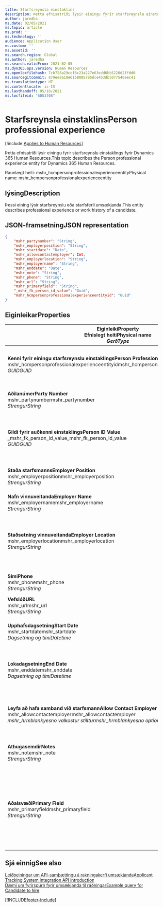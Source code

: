 ```yaml
---
title: Starfsreynsla einstaklins
description: Þetta efnisatriði lýsir einingu fyrir starfsreynslu einstaklings fyrir Dynamics 365 Human Resources.
author: jaredha
ms.date: 02/05/2021
ms.topic: article
ms.prod: ''
ms.technology: ''
audience: Application User
ms.custom: ''
ms.assetid: ''
ms.search.region: Global
ms.author: jaredha
ms.search.validFrom: 2021-02-05
ms.dyn365.ops.version: Human Resources
ms.openlocfilehash: 7cb728a29ccf6c23a227e63edd6bb5226d2ffdd0
ms.sourcegitcommit: 879ee8a10e6158885795dce4b3db5077540eec41
ms.translationtype: HT
ms.contentlocale: is-IS
ms.lasthandoff: 05/18/2021
ms.locfileid: "6053708"
---
```

# <a name="person-professional-experience"></a><span data-ttu-id="a14ca-103">Starfsreynsla einstaklins</span><span class="sxs-lookup"><span data-stu-id="a14ca-103">Person professional experience</span></span>

[!include [Applies to Human Resources](../includes/applies-to-hr.md)]

<span data-ttu-id="a14ca-104">Þetta efnisatriði lýsir einingu fyrir starfsreynslu einstaklings fyrir Dynamics 365 Human Resources.</span><span class="sxs-lookup"><span data-stu-id="a14ca-104">This topic describes the Person professional experience entity for Dynamics 365 Human Resources.</span></span>

<span data-ttu-id="a14ca-105">Raunlægt heiti: mshr_hcmpersonprofessionalexperienceentity</span><span class="sxs-lookup"><span data-stu-id="a14ca-105">Physical name: mshr_hcmpersonprofessionalexperienceentity</span></span>

## <a name="description"></a><span data-ttu-id="a14ca-106">lýsing</span><span class="sxs-lookup"><span data-stu-id="a14ca-106">Description</span></span>

<span data-ttu-id="a14ca-107">Þessi eining lýsir starfsreynslu eða starfsferli umsækjanda.</span><span class="sxs-lookup"><span data-stu-id="a14ca-107">This entity describes professional experience or work history of a candidate.</span></span>

## <a name="json-representation"></a><span data-ttu-id="a14ca-108">JSON-framsetning</span><span class="sxs-lookup"><span data-stu-id="a14ca-108">JSON representation</span></span>

```json
{
    "mshr_partynumber": "String",
    "mshr_employerposition": "String",
    "mshr_startdate": "Date",
    "mshr_allowcontactemployer": Int,
    "mshr_employerlocation": "String",
    "mshr_employername": "String",
    "mshr_enddate": "Date",
    "mshr_note": "String",
    "mshr_phone": "String",
    "mshr_url": "String",
    "mshr_primaryfield": "String",
    "_mshr_fk_person_id_value": "Guid",
    "mshr_hcmpersonprofessionalexperienceentityid": "Guid"
}
```

## <a name="properties"></a><span data-ttu-id="a14ca-109">Eiginleikar</span><span class="sxs-lookup"><span data-stu-id="a14ca-109">Properties</span></span>

| <span data-ttu-id="a14ca-110">Eiginleiki</span><span class="sxs-lookup"><span data-stu-id="a14ca-110">Property</span></span><br><span data-ttu-id="a14ca-111">**Efnislegt heiti**</span><span class="sxs-lookup"><span data-stu-id="a14ca-111">**Physical name**</span></span><br><span data-ttu-id="a14ca-112">**_Gerð_**</span><span class="sxs-lookup"><span data-stu-id="a14ca-112">**_Type_**</span></span> | <span data-ttu-id="a14ca-113">Nota</span><span class="sxs-lookup"><span data-stu-id="a14ca-113">Use</span></span> | <span data-ttu-id="a14ca-114">lýsing</span><span class="sxs-lookup"><span data-stu-id="a14ca-114">Description</span></span> |
| --- | --- | --- |
| <span data-ttu-id="a14ca-115">**Kenni fyrir einingu starfsreynslu einstaklings**</span><span class="sxs-lookup"><span data-stu-id="a14ca-115">**Person Professional Experience Entity ID**</span></span><br><span data-ttu-id="a14ca-116">mshr_hcmpersonprofessionalexperienceentityid</span><span class="sxs-lookup"><span data-stu-id="a14ca-116">mshr_hcmpersonprofessionalexperienceentityid</span></span><br><span data-ttu-id="a14ca-117">*GUID*</span><span class="sxs-lookup"><span data-stu-id="a14ca-117">*GUID*</span></span> | <span data-ttu-id="a14ca-118">Lesa eingöngu</span><span class="sxs-lookup"><span data-stu-id="a14ca-118">Read-only</span></span><br><span data-ttu-id="a14ca-119">Krafa</span><span class="sxs-lookup"><span data-stu-id="a14ca-119">Required</span></span> | <span data-ttu-id="a14ca-120">Kerfismyndað einkvæmt kenni fyrir færslueininguna.</span><span class="sxs-lookup"><span data-stu-id="a14ca-120">System-generated unique identifier for the entity record.</span></span> |
| <span data-ttu-id="a14ca-121">**Aðilanúmer**</span><span class="sxs-lookup"><span data-stu-id="a14ca-121">**Party Number**</span></span><br><span data-ttu-id="a14ca-122">mshr_partynumber</span><span class="sxs-lookup"><span data-stu-id="a14ca-122">mshr_partynumber</span></span><br><span data-ttu-id="a14ca-123">*Strengur*</span><span class="sxs-lookup"><span data-stu-id="a14ca-123">*String*</span></span> | <span data-ttu-id="a14ca-124">Lesa/skrifa</span><span class="sxs-lookup"><span data-stu-id="a14ca-124">Read/write</span></span><br><span data-ttu-id="a14ca-125">Krafa</span><span class="sxs-lookup"><span data-stu-id="a14ca-125">Required</span></span> | <span data-ttu-id="a14ca-126">Einkvæmt kenni einstaklingsfærslu fyrir umsækjanda.</span><span class="sxs-lookup"><span data-stu-id="a14ca-126">Unique identifier of the person record for the candidate.</span></span> |
| <span data-ttu-id="a14ca-127">**Gildi fyrir auðkenni einstaklings**</span><span class="sxs-lookup"><span data-stu-id="a14ca-127">**Person ID Value**</span></span><br><span data-ttu-id="a14ca-128">_mshr_fk_person_id_value</span><span class="sxs-lookup"><span data-stu-id="a14ca-128">_mshr_fk_person_id_value</span></span><br><span data-ttu-id="a14ca-129">*GUID*</span><span class="sxs-lookup"><span data-stu-id="a14ca-129">*GUID*</span></span> | <span data-ttu-id="a14ca-130">Lesa eingöngu</span><span class="sxs-lookup"><span data-stu-id="a14ca-130">Read-only</span></span><br><span data-ttu-id="a14ca-131">Krafa</span><span class="sxs-lookup"><span data-stu-id="a14ca-131">Required</span></span><br><span data-ttu-id="a14ca-132">Framandlykill: mshr_dirpersonentityid of mshr_dirpersonentity</span><span class="sxs-lookup"><span data-stu-id="a14ca-132">Foreign key: mshr_dirpersonentityid of mshr_dirpersonentity</span></span> | <span data-ttu-id="a14ca-133">Einkvæmt kerfismyndað kenni fyrir færslueiningu einstaklings.</span><span class="sxs-lookup"><span data-stu-id="a14ca-133">System-generated unique identifier of the person entity record.</span></span> |
| <span data-ttu-id="a14ca-134">**Staða starfsmanns**</span><span class="sxs-lookup"><span data-stu-id="a14ca-134">**Employer Position**</span></span><br><span data-ttu-id="a14ca-135">mshr_employerposition</span><span class="sxs-lookup"><span data-stu-id="a14ca-135">mshr_employerposition</span></span><br><span data-ttu-id="a14ca-136">*Strengur*</span><span class="sxs-lookup"><span data-stu-id="a14ca-136">*String*</span></span> | <span data-ttu-id="a14ca-137">Lesa/skrifa</span><span class="sxs-lookup"><span data-stu-id="a14ca-137">Read/write</span></span><br><span data-ttu-id="a14ca-138">Krafa</span><span class="sxs-lookup"><span data-stu-id="a14ca-138">Required</span></span> | <span data-ttu-id="a14ca-139">Titill stöðu sem umsækjandi hélt meðan í starfi.</span><span class="sxs-lookup"><span data-stu-id="a14ca-139">The position title held by the candidate while under employment.</span></span> |
| <span data-ttu-id="a14ca-140">**Nafn vinnuveitanda**</span><span class="sxs-lookup"><span data-stu-id="a14ca-140">**Employer Name**</span></span><br><span data-ttu-id="a14ca-141">mshr_employername</span><span class="sxs-lookup"><span data-stu-id="a14ca-141">mshr_employername</span></span><br><span data-ttu-id="a14ca-142">*Strengur*</span><span class="sxs-lookup"><span data-stu-id="a14ca-142">*String*</span></span> | <span data-ttu-id="a14ca-143">Lesa/skrifa</span><span class="sxs-lookup"><span data-stu-id="a14ca-143">Read/write</span></span><br><span data-ttu-id="a14ca-144">Krafa</span><span class="sxs-lookup"><span data-stu-id="a14ca-144">Required</span></span> | <span data-ttu-id="a14ca-145">Nafn vinnuveitanda.</span><span class="sxs-lookup"><span data-stu-id="a14ca-145">The name of the employer.</span></span> |
| <span data-ttu-id="a14ca-146">**Staðsetning vinnuveitanda**</span><span class="sxs-lookup"><span data-stu-id="a14ca-146">**Employer Location**</span></span><br><span data-ttu-id="a14ca-147">mshr_employerlocation</span><span class="sxs-lookup"><span data-stu-id="a14ca-147">mshr_employerlocation</span></span><br><span data-ttu-id="a14ca-148">*Strengur*</span><span class="sxs-lookup"><span data-stu-id="a14ca-148">*String*</span></span> | <span data-ttu-id="a14ca-149">Lesa/skrifa</span><span class="sxs-lookup"><span data-stu-id="a14ca-149">Read/write</span></span><br><span data-ttu-id="a14ca-150">Valfrjálst</span><span class="sxs-lookup"><span data-stu-id="a14ca-150">Optional</span></span> | <span data-ttu-id="a14ca-151">Staðsetning starfsmanns.</span><span class="sxs-lookup"><span data-stu-id="a14ca-151">The employer’s location.</span></span> <span data-ttu-id="a14ca-152">Hámarkslengd: 60.</span><span class="sxs-lookup"><span data-stu-id="a14ca-152">Max length: 60.</span></span> <span data-ttu-id="a14ca-153">Ekkert sérstakt snið skilgreint eða áskilið.</span><span class="sxs-lookup"><span data-stu-id="a14ca-153">No specific format defined or required.</span></span> |
| <span data-ttu-id="a14ca-154">**Sími**</span><span class="sxs-lookup"><span data-stu-id="a14ca-154">**Phone**</span></span><br><span data-ttu-id="a14ca-155">mshr_phone</span><span class="sxs-lookup"><span data-stu-id="a14ca-155">mshr_phone</span></span><br><span data-ttu-id="a14ca-156">*Strengur*</span><span class="sxs-lookup"><span data-stu-id="a14ca-156">*String*</span></span> | <span data-ttu-id="a14ca-157">Lesa/skrifa</span><span class="sxs-lookup"><span data-stu-id="a14ca-157">Read/write</span></span><br><span data-ttu-id="a14ca-158">Valfrjálst</span><span class="sxs-lookup"><span data-stu-id="a14ca-158">Optional</span></span> | <span data-ttu-id="a14ca-159">Símanúmer starfsmanns.</span><span class="sxs-lookup"><span data-stu-id="a14ca-159">The employer’s phone number.</span></span> |
| <span data-ttu-id="a14ca-160">**Vefslóð**</span><span class="sxs-lookup"><span data-stu-id="a14ca-160">**URL**</span></span><br><span data-ttu-id="a14ca-161">mshr_url</span><span class="sxs-lookup"><span data-stu-id="a14ca-161">mshr_url</span></span><br><span data-ttu-id="a14ca-162">*Strengur*</span><span class="sxs-lookup"><span data-stu-id="a14ca-162">*String*</span></span> | <span data-ttu-id="a14ca-163">Lesa/skrifa</span><span class="sxs-lookup"><span data-stu-id="a14ca-163">Read/write</span></span><br><span data-ttu-id="a14ca-164">Valfrjálst</span><span class="sxs-lookup"><span data-stu-id="a14ca-164">Optional</span></span> | <span data-ttu-id="a14ca-165">Vefslóð fyrir vefsvæði starfsmanns.</span><span class="sxs-lookup"><span data-stu-id="a14ca-165">The URL of the employer’s website.</span></span> |
| <span data-ttu-id="a14ca-166">**Upphafsdagsetning**</span><span class="sxs-lookup"><span data-stu-id="a14ca-166">**Start Date**</span></span><br><span data-ttu-id="a14ca-167">mshr_startdate</span><span class="sxs-lookup"><span data-stu-id="a14ca-167">mshr_startdate</span></span><br><span data-ttu-id="a14ca-168">*Dagsetning og tími*</span><span class="sxs-lookup"><span data-stu-id="a14ca-168">*Datetime*</span></span> | <span data-ttu-id="a14ca-169">Lesa/skrifa</span><span class="sxs-lookup"><span data-stu-id="a14ca-169">Read/write</span></span><br><span data-ttu-id="a14ca-170">Krafa</span><span class="sxs-lookup"><span data-stu-id="a14ca-170">Required</span></span> | <span data-ttu-id="a14ca-171">Upphafsdagsetning ráðningar umsækjanda.</span><span class="sxs-lookup"><span data-stu-id="a14ca-171">The start date of the candidate’s employment.</span></span> |
| <span data-ttu-id="a14ca-172">**Lokadagsetning**</span><span class="sxs-lookup"><span data-stu-id="a14ca-172">**End Date**</span></span><br><span data-ttu-id="a14ca-173">mshr_enddate</span><span class="sxs-lookup"><span data-stu-id="a14ca-173">mshr_enddate</span></span><br><span data-ttu-id="a14ca-174">*Dagsetning og tími*</span><span class="sxs-lookup"><span data-stu-id="a14ca-174">*Datetime*</span></span> | <span data-ttu-id="a14ca-175">Lesa/skrifa</span><span class="sxs-lookup"><span data-stu-id="a14ca-175">Read/write</span></span><br><span data-ttu-id="a14ca-176">Valfrjálst</span><span class="sxs-lookup"><span data-stu-id="a14ca-176">Optional</span></span> | <span data-ttu-id="a14ca-177">Lokadagur ráðningar umsækjanda eða núll ef umsækjandi starfar enn hér.</span><span class="sxs-lookup"><span data-stu-id="a14ca-177">The end date of the candidate’s employment, or null if the candidate is still employed here.</span></span> |
| <span data-ttu-id="a14ca-178">**Leyfa að hafa samband við starfsmann**</span><span class="sxs-lookup"><span data-stu-id="a14ca-178">**Allow Contact Employer**</span></span><br><span data-ttu-id="a14ca-179">mshr_allowcontactemployer</span><span class="sxs-lookup"><span data-stu-id="a14ca-179">mshr_allowcontactemployer</span></span><br><span data-ttu-id="a14ca-180">*mshr_hrmblankyesno valkostur stilltur*</span><span class="sxs-lookup"><span data-stu-id="a14ca-180">*mshr_hrmblankyesno option set*</span></span> | <span data-ttu-id="a14ca-181">Lesa/skrifa</span><span class="sxs-lookup"><span data-stu-id="a14ca-181">Read/write</span></span><br><span data-ttu-id="a14ca-182">Valfrjálst</span><span class="sxs-lookup"><span data-stu-id="a14ca-182">Optional</span></span> | <span data-ttu-id="a14ca-183">Segir til um hvort umsækjandi leyfir samband við fyrri vinnuveitanda.</span><span class="sxs-lookup"><span data-stu-id="a14ca-183">Signifies whether the candidate allows contacting the previous employer.</span></span> |
| <span data-ttu-id="a14ca-184">**Athugasemdir**</span><span class="sxs-lookup"><span data-stu-id="a14ca-184">**Notes**</span></span><br><span data-ttu-id="a14ca-185">mshr_note</span><span class="sxs-lookup"><span data-stu-id="a14ca-185">mshr_note</span></span><br><span data-ttu-id="a14ca-186">*Strengur*</span><span class="sxs-lookup"><span data-stu-id="a14ca-186">*String*</span></span> | <span data-ttu-id="a14ca-187">Lesa/skrifa</span><span class="sxs-lookup"><span data-stu-id="a14ca-187">Read/write</span></span><br><span data-ttu-id="a14ca-188">Valfrjálst</span><span class="sxs-lookup"><span data-stu-id="a14ca-188">Optional</span></span> | <span data-ttu-id="a14ca-189">Glósur sem ráðningaraðili eða ráðningarstjóri nota.</span><span class="sxs-lookup"><span data-stu-id="a14ca-189">Notes for use by the recruiter or hiring manager.</span></span> |
| <span data-ttu-id="a14ca-190">**Aðalsvæði**</span><span class="sxs-lookup"><span data-stu-id="a14ca-190">**Primary Field**</span></span><br><span data-ttu-id="a14ca-191">mshr_primaryfield</span><span class="sxs-lookup"><span data-stu-id="a14ca-191">mshr_primaryfield</span></span><br><span data-ttu-id="a14ca-192">*Strengur*</span><span class="sxs-lookup"><span data-stu-id="a14ca-192">*String*</span></span> | <span data-ttu-id="a14ca-193">Lesa eingöngu</span><span class="sxs-lookup"><span data-stu-id="a14ca-193">Read-only</span></span><br><span data-ttu-id="a14ca-194">Krafa</span><span class="sxs-lookup"><span data-stu-id="a14ca-194">Required</span></span> | <span data-ttu-id="a14ca-195">Svæði notað sem aðalkennimerki einingafærslu.</span><span class="sxs-lookup"><span data-stu-id="a14ca-195">Field used as a primary identifier of the entity record.</span></span> <span data-ttu-id="a14ca-196">Samsetning aðilanúmers, upphafsdagsetningar, stöðu starfsmanns og nafn starfsmanns.</span><span class="sxs-lookup"><span data-stu-id="a14ca-196">Combination of party number, start date, employer position, and employer name.</span></span> |

## <a name="see-also"></a><span data-ttu-id="a14ca-197">Sjá einnig</span><span class="sxs-lookup"><span data-stu-id="a14ca-197">See also</span></span>

[<span data-ttu-id="a14ca-198">Leiðbeiningar um API-samþættingu á rakningakerfi umsækjanda</span><span class="sxs-lookup"><span data-stu-id="a14ca-198">Applicant Tracking System integration API introduction</span></span>](hr-admin-integration-ats-api-introduction.md)<br>
[<span data-ttu-id="a14ca-199">Dæmi um fyrirspurn fyrir umsækjanda til ráðningar</span><span class="sxs-lookup"><span data-stu-id="a14ca-199">Example query for Candidate to hire</span></span>](hr-admin-integration-ats-api-candidate-to-hire-example-query.md)



[!INCLUDE[footer-include](../includes/footer-banner.md)]